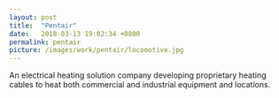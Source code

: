 ```yaml
---
layout: post
title:  "Pentair"
date:   2018-03-13 19:02:34 +0800
permalink: pentair
picture: /images/work/pentair/locomotive.jpg
---
```


An electrical heating solution company developing proprietary heating cables to heat both commercial and industrial equipment and locations.